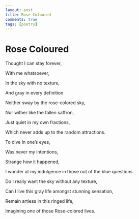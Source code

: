 ```yaml
---
layout: post
title: Rose Coloured
comments: true
tags: [poetry]
---
```


# Rose Coloured

Thought I can stay forever,

With me whatsoever,

In the sky with no texture,

And gray in every definition.

Neither sway by the rose-colored sky,

Nor wither like the fallen saffron,

Just quiet in my own fractions,

Which never adds up to the random attractions.

To dive in one’s eyes,

Was never my intentions,

Strange how it happened,

I wonder at my indulgence in those out of the blue questions.

Do I really want the sky without any texture,

Can I live this gray life amongst stunning sensation,

Remain artless in this ringed life,

Imagining one of those Rose-colored lives.
